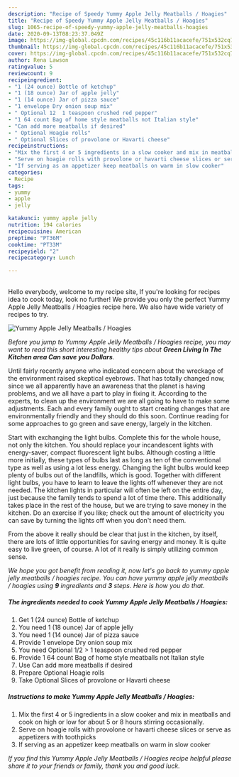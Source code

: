 ```yaml
---
description: "Recipe of Speedy Yummy Apple Jelly Meatballs / Hoagies"
title: "Recipe of Speedy Yummy Apple Jelly Meatballs / Hoagies"
slug: 1065-recipe-of-speedy-yummy-apple-jelly-meatballs-hoagies
date: 2020-09-13T08:23:37.049Z
image: https://img-global.cpcdn.com/recipes/45c116b11acacefe/751x532cq70/yummy-apple-jelly-meatballs-hoagies-recipe-main-photo.jpg
thumbnail: https://img-global.cpcdn.com/recipes/45c116b11acacefe/751x532cq70/yummy-apple-jelly-meatballs-hoagies-recipe-main-photo.jpg
cover: https://img-global.cpcdn.com/recipes/45c116b11acacefe/751x532cq70/yummy-apple-jelly-meatballs-hoagies-recipe-main-photo.jpg
author: Rena Lawson
ratingvalue: 5
reviewcount: 9
recipeingredient:
- "1 (24 ounce) Bottle of ketchup"
- "1 (18 ounce) Jar of apple jelly"
- "1 (14 ounce) Jar of pizza sauce"
- "1 envelope Dry onion soup mix"
- " Optional 12  1 teaspoon crushed red pepper"
- "1 64 count Bag of home style meatballs not Italian style"
- "Can add more meatballs if desired"
- " Optional Hoagie rolls"
- " Optional Slices of provolone or Havarti cheese"
recipeinstructions:
- "Mix the first 4 or 5 ingredients in a slow cooker and mix in meatballs and cook on high or low for about 5 or 8 hours stirring occasionally."
- "Serve on hoagie rolls with provolone or havarti cheese slices or serve as appetizers with toothpicks"
- "If serving as an appetizer keep meatballs on warm in slow cooker"
categories:
- Recipe
tags:
- yummy
- apple
- jelly

katakunci: yummy apple jelly 
nutrition: 194 calories
recipecuisine: American
preptime: "PT36M"
cooktime: "PT33M"
recipeyield: "2"
recipecategory: Lunch

---
```

<br>
Hello everybody, welcome to my recipe site, If you're looking for recipes idea to cook today, look no further! We provide you only the perfect Yummy Apple Jelly Meatballs / Hoagies recipe here. We also have wide variety of recipes to try.
<br>


![Yummy Apple Jelly Meatballs / Hoagies](https://img-global.cpcdn.com/recipes/45c116b11acacefe/751x532cq70/yummy-apple-jelly-meatballs-hoagies-recipe-main-photo.jpg)

<i>Before you jump to Yummy Apple Jelly Meatballs / Hoagies recipe, you may want to read this short interesting healthy tips about 
<strong>Green Living In The Kitchen area Can save you Dollars</strong>.</i>
</br>

Until fairly recently anyone who indicated concern about the wreckage of the environment raised skeptical eyebrows. That has totally changed now, since we all apparently have an awareness that the planet is having problems, and we all have a part to play in fixing it. According to the experts, to clean up the environment we are all going to have to make some adjustments. Each and every family ought to start creating changes that are environmentally friendly and they should do this soon. Continue reading for some approaches to go green and save energy, largely in the kitchen.

Start with exchanging the light bulbs. Complete this for the whole house, not only the kitchen. You should replace your incandescent lights with energy-saver, compact fluorescent light bulbs. Although costing a little more initially, these types of bulbs last as long as ten of the conventional type as well as using a lot less energy. Changing the light bulbs would keep plenty of bulbs out of the landfills, which is good. Together with different light bulbs, you have to learn to leave the lights off whenever they are not needed. The kitchen lights in particular will often be left on the entire day, just because the family tends to spend a lot of time there. This additionally takes place in the rest of the house, but we are trying to save money in the kitchen. Do an exercise if you like; check out the amount of electricity you can save by turning the lights off when you don't need them.

From the above it really should be clear that just in the kitchen, by itself, there are lots of little opportunities for saving energy and money. It is quite easy to live green, of course. A lot of it really is simply utilizing common sense.


<i>We hope you got benefit from reading it, now let's go back to yummy apple jelly meatballs / hoagies recipe. You can have yummy apple jelly meatballs / hoagies using <strong>9</strong> ingredients and <strong>3</strong> steps. Here is how you do that.
</i>

##### The ingredients needed to cook Yummy Apple Jelly Meatballs / Hoagies:

1. Get 1 (24 ounce) Bottle of ketchup
1. You need 1 (18 ounce) Jar of apple jelly
1. You need 1 (14 ounce) Jar of pizza sauce
1. Provide 1 envelope Dry onion soup mix
1. You need  Optional 1/2 &gt; 1 teaspoon crushed red pepper
1. Provide 1 64 count Bag of home style meatballs not Italian style
1. Use Can add more meatballs if desired
1. Prepare  Optional Hoagie rolls
1. Take  Optional Slices of provolone or Havarti cheese


##### Instructions to make Yummy Apple Jelly Meatballs / Hoagies:

1. Mix the first 4 or 5 ingredients in a slow cooker and mix in meatballs and cook on high or low for about 5 or 8 hours stirring occasionally.
1. Serve on hoagie rolls with provolone or havarti cheese slices or serve as appetizers with toothpicks
1. If serving as an appetizer keep meatballs on warm in slow cooker


<i>If you find this Yummy Apple Jelly Meatballs / Hoagies recipe helpful please share it to your friends or family, thank you and good luck.</i>
